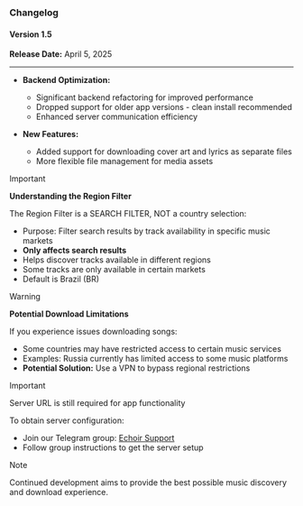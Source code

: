 ### Changelog

#### Version 1.5
**Release Date:** April 5, 2025

---
- **Backend Optimization:**
  - Significant backend refactoring for improved performance
  - Dropped support for older app versions - clean install recommended
  - Enhanced server communication efficiency

- **New Features:**
  - Added support for downloading cover art and lyrics as separate files
  - More flexible file management for media assets

> [!IMPORTANT]
> **Understanding the Region Filter**
> 
> The Region Filter is a SEARCH FILTER, NOT a country selection:
> - Purpose: Filter search results by track availability in specific music markets
> - **Only affects search results**
> - Helps discover tracks available in different regions
> - Some tracks are only available in certain markets
> - Default is Brazil (BR)

> [!WARNING]
> **Potential Download Limitations**
> 
> If you experience issues downloading songs:
> - Some countries may have restricted access to certain music services
> - Examples: Russia currently has limited access to some music platforms
> - **Potential Solution:** Use a VPN to bypass regional restrictions

> [!IMPORTANT]
> Server URL is still required for app functionality
> 
> To obtain server configuration:
> - Join our Telegram group: [Echoir Support](https://t.me/ThisPandaCanTalk)
> - Follow group instructions to get the server setup

> [!NOTE]
> Continued development aims to provide the best possible music discovery and download experience.
